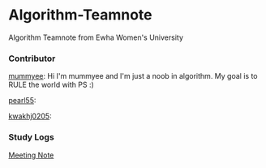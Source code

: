 # Algorithm-Teamnote
Algorithm Teamnote from Ewha Women's University 

### Contributor
[mummyee](https://www.acmicpc.net/user/mummyee): Hi I'm mummyee and I'm just a noob in algorithm. My goal is to RULE the world with PS :)

[pearl55](https://solved.ac/en/profile/pearl55):

[kwakhj0205](https://solved.ac/en/profile/pearl55): 

### Study Logs
[Meeting Note](https://docs.google.com/document/d/1Q-Zz0uJ4NEXHxO02jcbcSceX1TaJd6xTGMGjcJnHlaY/edit?usp=sharing)
